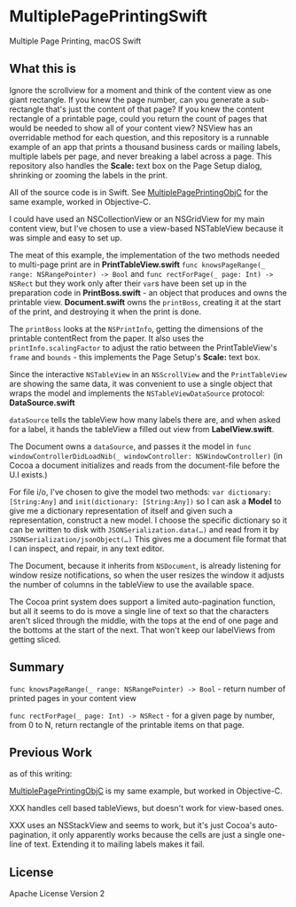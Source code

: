 # MultiplePagePrintingSwift
Multiple Page Printing, macOS Swift

## What this is

Ignore the scrollview for a moment and think of the content view as one giant rectangle. If you knew the page number,
can you generate a sub-rectangle that's just the content of that page? If you knew the content rectangle of a printable page, could you return the count of pages that would be needed to show all of your content view? NSView has an overridable method for each question, and this repository is a runnable example of an app that prints a thousand business cards or mailing labels, multiple labels per page, and never breaking a label across a page. This repository also handles the **Scale:** text box on the Page Setup dialog, shrinking or zooming the labels in the print.

All of the source code is in Swift. See [MultiplePagePrintingObjC](https://github.com/DavidPhillipOster/MultiplePagePrintingObjC) for the same example, worked in Objective-C.

I could have used an NSCollectionView or an NSGridView for my main content view, but I've chosen to use a view-based NSTableView because it was simple and easy to set up.

The meat of this example, the implementation of the two methods needed to multi-page print are in **PrintTableView.swift** `func knowsPageRange(_ range: NSRangePointer) -> Bool` and `func rectForPage(_ page: Int) -> NSRect` but they work only after their `var`s have been set up in the preparation code in **PrintBoss.swift** - an object that produces and owns the printable view. **Document.swift** owns the `printBoss`, creating it at the start of the print, and destroying it when the print is done.

The `printBoss` looks at the `NSPrintInfo`, getting the dimensions of the printable contentRect from the paper. It also uses the `printInfo.scalingFactor` to adjust the ratio between the PrintTableView's `frame` and `bounds` - this implements the Page Setup's **Scale:** text box.

Since the interactive `NSTableView` in an `NSScrollView` and the `PrintTableView` are showing the same data, it was convenient to use a single object that wraps the model and implements the `NSTableViewDataSource` protocol: **DataSource.swift**

`dataSource` tells the tableView how many labels there are, and when asked for a label, it hands the tableView a filled out view from **LabelView.swift**.

The Document owns a `dataSource`, and passes it the model in `func windowControllerDidLoadNib(_ windowController: NSWindowController)` (in Cocoa a document initializes and reads from the document-file before the U.I exists.)

For file i/o, I've chosen to give the model two methods: `var dictionary: [String:Any]` and `init(dictionary: [String:Any])` so I can ask a **Model** to give me a dictionary representation of itself and given such a representation, construct a new model. I choose the specific dictionary so it can be written to disk with `JSONSerialization.data(…)` and read from it by `JSONSerialization/jsonObject(…)` This gives me a document file format that I can inspect, and repair, in any text editor.

The Document, because it inherits from `NSDocument`, is already listening for window resize notifications, so when the user resizes the window it adjusts the number of columns in the tableView to use the available space.

The Cocoa print system does support a limited auto-pagination function, but all it seems to do is move a single line of text so that the characters aren't sliced through the middle, with the tops at the end of one page and the bottoms at the start of the next. That won't keep our labelViews from getting sliced.

## Summary

 `func knowsPageRange(_ range: NSRangePointer) -> Bool`  - return number of printed pages in your content view
 
  `func rectForPage(_ page: Int) -> NSRect`  - for a given page by number, from 0 to N, return rectangle of the printable items on that page.

## Previous Work 

as of this writing: 

[MultiplePagePrintingObjC](https://github.com/DavidPhillipOster/MultiplePagePrintingObjC)  is my same example, but worked in Objective-C.

XXX handles cell based tableViews, but doesn't work for view-based ones.

XXX uses an NSStackView and seems to work, but it's just Cocoa's auto-pagination, it only apparently works because the cells are just a single one-line of text. Extending it to mailing labels makes it fail.


## License

Apache License Version 2

